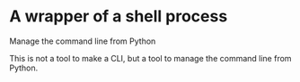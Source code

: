 # A wrapper of a shell process

Manage the command line from Python

This is not a tool to make a CLI, but a tool to manage the command line from Python.

